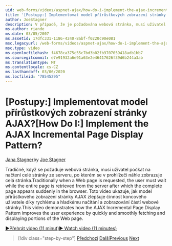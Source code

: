 ```yaml
---
uid: web-forms/videos/aspnet-ajax/how-do-i-implement-the-ajax-incremental-page-display-pattern
title: '[Postupy:] Implementovat model přírůstkových zobrazení stránky AJAX? | Dokumenty Microsoft'
author: JoeStagner
description: V případě, že je požadována webová stránka, musí uživatel počkat na načtení celé stránky ze serveru, po kterém se zobrazí kompletní stránka sudde...
ms.author: riande
ms.date: 03/05/2007
ms.assetid: 17dfc331-1186-4240-8abf-f0220c90e081
msc.legacyurl: /web-forms/videos/aspnet-ajax/how-do-i-implement-the-ajax-incremental-page-display-pattern
msc.type: video
ms.openlocfilehash: f4678ca375c55c7bd3b02fb9707059418adb1bb7
ms.sourcegitcommit: e7e91932a6e91a63e2e46417626f39d6b244a3ab
ms.translationtype: MT
ms.contentlocale: cs-CZ
ms.lasthandoff: 03/06/2020
ms.locfileid: "78545295"
---
```

# <a name="how-do-i-implement-the-ajax-incremental-page-display-pattern"></a><span data-ttu-id="cff08-104">[Postupy:] Implementovat model přírůstkových zobrazení stránky AJAX?</span><span class="sxs-lookup"><span data-stu-id="cff08-104">[How Do I:] Implement the AJAX Incremental Page Display Pattern?</span></span>

<span data-ttu-id="cff08-105">[Jana Stagner](https://github.com/JoeStagner)</span><span class="sxs-lookup"><span data-stu-id="cff08-105">by [Joe Stagner](https://github.com/JoeStagner)</span></span>

<span data-ttu-id="cff08-106">Tradičně, když se požaduje webová stránka, musí uživatel počkat na načtení celé stránky ze serveru, po kterém se v prohlížeči náhle zobrazuje celá stránka.</span><span class="sxs-lookup"><span data-stu-id="cff08-106">Traditionally when a Web page is requested, the user must wait while the entire page is retrieved from the server after which the complete page appears suddenly in the browser.</span></span> <span data-ttu-id="cff08-107">Toto video ukazuje, jak model přírůstkového zobrazení stránky AJAX zlepšuje činnost koncového uživatele díky rychlému a hladkému načítání a zobrazování částí webové stránky.</span><span class="sxs-lookup"><span data-stu-id="cff08-107">This video demonstrates how the AJAX Incremental Page Display Pattern improves the user experience by quickly and smoothly fetching and displaying portions of the Web page.</span></span>

[<span data-ttu-id="cff08-108">&#9654;Přehrát video (11 minut)</span><span class="sxs-lookup"><span data-stu-id="cff08-108">&#9654; Watch video (11 minutes)</span></span>](https://channel9.msdn.com/Blogs/ASP-NET-Site-Videos/how-do-i-implement-the-ajax-incremental-page-display-pattern)

> [!div class="step-by-step"]
> <span data-ttu-id="cff08-109">[Předchozí](how-do-i-implement-the-ajax-paging-pattern.md)
> [Další](how-do-i-implement-the-incremental-page-display-pattern-using-http-get-and-post.md)</span><span class="sxs-lookup"><span data-stu-id="cff08-109">[Previous](how-do-i-implement-the-ajax-paging-pattern.md)
[Next](how-do-i-implement-the-incremental-page-display-pattern-using-http-get-and-post.md)</span></span>
